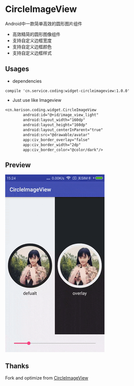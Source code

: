 # CircleImageView

Android中一款简单高效的圆形图片组件

- 高效精简的圆形图像组件
- 支持自定义边框宽度
- 支持自定义边框颜色
- 支持自定义边框样式

## Usages

- dependencies

```
compile 'cn.service.coding:widget-circleimageview:1.0.0'
```

- Just use like Imageview

```
<cn.kerison.coding.widget.CircleImageView
        android:id="@+id/image_view_light"
        android:layout_width="160dp"
        android:layout_height="160dp"
        android:layout_centerInParent="true"
        android:src="@drawable/avatar"
        app:civ_border_overlay="false"
        app:civ_border_width="2dp"
        app:civ_border_color="@color/dark"/>
```


## Preview

![Preview](./preview/preview.gif)

## Thanks

Fork and optimize from [CircleImageView](https://github.com/hdodenhof/CircleImageView)
